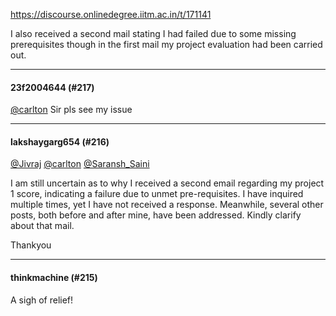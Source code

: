 https://discourse.onlinedegree.iitm.ac.in/t/171141

I also received a second mail stating I had failed due to some missing prerequisites though in the first mail my project evaluation had been carried out.</p><hr>

<h4>23f2004644 (#217)</h4>
<p><a class="mention" href="/u/carlton">@carlton</a>   Sir pls see my issue</p><hr>

<h4>lakshaygarg654 (#216)</h4>
<p><a class="mention" href="/u/jivraj">@Jivraj</a> <a class="mention" href="/u/carlton">@carlton</a> <a class="mention" href="/u/saransh_saini">@Saransh_Saini</a></p>
<p>I am still uncertain as to why I received a second email regarding my project 1 score, indicating a failure due to unmet pre-requisites. I have inquired multiple times, yet I have not received a response. Meanwhile, several other posts, both before and after mine, have been addressed. Kindly clarify about that mail.</p>
<p>Thankyou</p><hr>

<h4>thinkmachine (#215)</h4>
<p>A sigh of relief!
